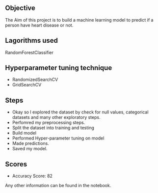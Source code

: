 ## Objective
The Aim of this project is to build a machine learning model to predict if a person have heart disease or not.

## Lagorithms used
RandomForestClassifier

## Hyperparameter tuning technique
* RandomizedSearchCV
* GridSearchCV

## Steps
* Okay so I explored the dataset by check for null values, categorical datasets and many other exploratory steps.
* Perfomred my preprocessing steps.
* Split the dataset into training and testing
* Build model
* Performed Hyper-parameter tuning on model
* Made predictions.
* Saved my model.

## Scores
* Accuracy Score: 82

Any other information can be found in the notebook.
